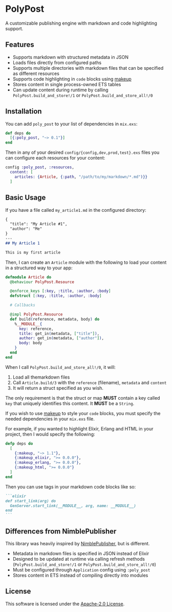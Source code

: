 # PolyPost

A customizable publishing engine with markdown and code highlighting support.

## Features

* Supports markdown with structured metadata in JSON
* Loads files directly from configured paths
* Supports multiple directories with markdown files that can be specified as different resources
* Supports code highlighting in `code` blocks using [makeup](https://github.com/elixir-makeup/makeup)
* Stores content in single process-owned ETS tables
* Can update content during runtime by calling `PolyPost.build_and_store!/1` or `PolyPost.build_and_store_all!/0`

## Installation

You can add `poly_post` to your list of dependencies in `mix.exs`:

```elixir
def deps do
  [{:poly_post, "~> 0.1"}]
end
```

Then in any of your desired `config/{config,dev,prod,test}.exs` files
you can configure each resources for your content:

```elixir
config :poly_post, :resources,
  content: [
    articles: {Article, {:path, "/path/to/my/markdown/*.md")}}
  ]
```

## Basic Usage

If you have a file called `my_article1.md` in the configured directory:

```markdown
{
  "title": "My Article #1",
  "author": "Me"
}
---
## My Article 1

This is my first article
```

Then, I can create an `Article` module with the following to load your
content in a structured way to your app:

```elixir
defmodule Article do
  @behaviour PolyPost.Resource

  @enforce_keys [:key, :title, :author, :body]
  defstruct [:key, :title, :author, :body]

  # Callbacks

  @impl PolyPost.Resource
  def build(reference, metadata, body) do
    %__MODULE__{
      key: reference,
      title: get_in(metadata, ["title"]),
      author: get_in(metadata, ["author"]),
      body: body
    }
  end
end
```

When I call `PolyPost.build_and_store_all!/0`, it will:

1. Load all themarkdown files
2. Call `Article.build/3` with the `reference` (filename), `metadata` and `content`
3. It will return a struct specified as you wish.

The only requirement is that the struct or map **MUST** contain a key
called `key` that uniquely identifies this content. It **MUST** be a
`String`.

If you wish to use [makeup](https://github.com/elixir-makeup/makeup) to style your `code` blocks, you must
specify the needed dependencies in your `mix.exs` file.

For example, if you wanted to highlight Elixir, Erlang and HTML in your
project, then I would specify the following:

```elixir
defp deps do
  [
    {:makeup, "~> 1.1"},
    {:makeup_elixir, ">= 0.0.0"},
    {:makeup_erlang, ">= 0.0.0"},
    {:makeup_html, ">= 0.0.0"}
  ]
end
```

Then you can use tags in your markdown code blocks like so:

````markdown
```elixir
def start_link(arg) do
  GenServer.start_link(__MODULE__, arg, name: __MODULE__)
end
```
````

## Differences from NimblePublisher

This library was heavily inspired by [NimblePublisher](https://github.com/dashbitco/nimble_publisher), but
is different.

* Metadata in markdown files is specified in JSON instead of Elixir
* Designed to be updated at runtime via calling refresh methods (`PolyPost.build_and_store!/1` or `PolyPost.build_and_store_all!/0`)
* Must be configured through `Application` config using `:poly_post`
* Stores content in ETS instead of compiling directly into modules

## License

This software is licensed under the [Apache-2.0 License](LICENSE).
